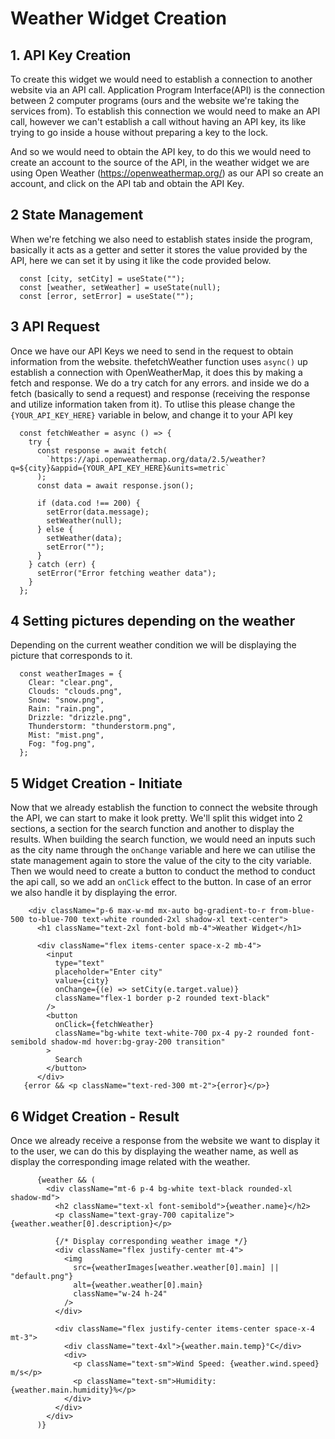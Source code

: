 # Weather Widget Creation

## 1. API Key Creation
To create this widget we would need to establish a connection to another website via an API call. Application Program Interface(API) is the connection between 2 computer programs (ours and the website we're taking the services from). To establish this connection we would need to make an API call, however we can't establish a call without having an API key, its like trying to go inside a house without preparing a key to the lock. 

And so we would need to obtain the API key, to do this we would need to create an account to the source of the API, in the weather widget we are using Open Weather (https://openweathermap.org/) as our API so create an account, and click on the API tab and obtain the API Key.

## 2 State Management
When we're fetching we also need to establish states inside the program, basically it acts as a getter and setter it stores the value provided by the API, here we can set it by using it like the code provided below.

```
  const [city, setCity] = useState("");
  const [weather, setWeather] = useState(null);
  const [error, setError] = useState("");
```

## 3 API Request 
Once we have our API Keys we need to send in the request to obtain information from the website. thefetchWeather function uses  `async()`  up establish a connection with OpenWeatherMap, it does this by making a fetch and response. We do a try catch for any errors. and inside we do a fetch (basically to send a request) and response (receiving the response and utilize information taken from it). To utlise this please change the `{YOUR_API_KEY_HERE}` variable in below, and change it to your API key

```
  const fetchWeather = async () => {
    try {
      const response = await fetch(
        `https://api.openweathermap.org/data/2.5/weather?q=${city}&appid={YOUR_API_KEY_HERE}&units=metric`
      );
      const data = await response.json();

      if (data.cod !== 200) {
        setError(data.message);
        setWeather(null);
      } else {
        setWeather(data);
        setError("");
      }
    } catch (err) {
      setError("Error fetching weather data");
    }
  };
```

## 4 Setting pictures depending on the weather
Depending on the current weather condition we will be displaying the picture that corresponds to it.
```
  const weatherImages = {
    Clear: "clear.png",
    Clouds: "clouds.png",
    Snow: "snow.png",
    Rain: "rain.png",
    Drizzle: "drizzle.png",
    Thunderstorm: "thunderstorm.png",
    Mist: "mist.png",
    Fog: "fog.png",
  };
```
## 5 Widget Creation - Initiate
Now that we already establish the function to connect the website through the API, we can start to make it look pretty. We'll split this widget into 2 sections, a section for the search function and another to display the results. When building the search function, we would need an inputs such as the city name through the `onChange` variable and here we can utilise the state management again to store the value of the city to the city variable. Then we would need to create a button to conduct the method to conduct the api call, so we add an `onClick` effect to the button. In case of an error we also handle it by displaying the error.
```
    <div className="p-6 max-w-md mx-auto bg-gradient-to-r from-blue-500 to-blue-700 text-white rounded-2xl shadow-xl text-center">
      <h1 className="text-2xl font-bold mb-4">Weather Widget</h1>

      <div className="flex items-center space-x-2 mb-4">
        <input
          type="text"
          placeholder="Enter city"
          value={city}
          onChange={(e) => setCity(e.target.value)}
          className="flex-1 border p-2 rounded text-black"
        />
        <button
          onClick={fetchWeather}
          className="bg-white text-white-700 px-4 py-2 rounded font-semibold shadow-md hover:bg-gray-200 transition"
        >
          Search
        </button>
      </div>
   {error && <p className="text-red-300 mt-2">{error}</p>}
```
## 6 Widget Creation - Result
Once we already receive a response from the website we want to display it to the user, we can do this by displaying the weather name, as well as display the corresponding image related with the weather.
```
      {weather && (
        <div className="mt-6 p-4 bg-white text-black rounded-xl shadow-md">
          <h2 className="text-xl font-semibold">{weather.name}</h2>
          <p className="text-gray-700 capitalize">{weather.weather[0].description}</p>

          {/* Display corresponding weather image */}
          <div className="flex justify-center mt-4">
            <img
              src={weatherImages[weather.weather[0].main] || "default.png"}
              alt={weather.weather[0].main}
              className="w-24 h-24"
            />
          </div>

          <div className="flex justify-center items-center space-x-4 mt-3">
            <div className="text-4xl">{weather.main.temp}°C</div>
            <div>
              <p className="text-sm">Wind Speed: {weather.wind.speed} m/s</p>
              <p className="text-sm">Humidity: {weather.main.humidity}%</p>
            </div>
          </div>
        </div>
      )}
```



